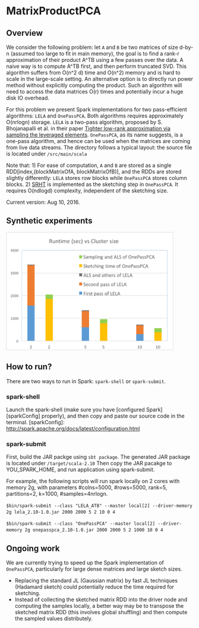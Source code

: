 # MatrixProductPCA

## Overview
We consider the following problem: let `A` and `B` be two matrices of size d-by-n (assumed too large to fit in main memory), the goal is to find a rank-r approximation of their product A^TB using a few passes over the data. A naive way is to compute A^TB first, and then perform truncated SVD. This algorithm suffers from O(n^2 d) time and O(n^2) memory and is hard to scale in the large-scale setting. An alternative option is to directly run power method without explicitly computing the product. Such an algorithm will need to access the data matrices O(r) times and potentially incur a huge disk IO overhead.

For this problem we present Spark implementations for two pass-efficient algorithms: `LELA` and `OnePassPCA`. Both algorithms requires approximately O(nrlogn) storage. `LELA` is a two-pass algorithm, proposed by S. Bhojanapalli et al. in their paper [Tighter low-rank approximation via sampling the leveraged elements][LELA]. `OnePassPCA`, as its name suggests, is a one-pass algorithm, and hence can be used when the matrices are coming from live data streams. The directory follows a typical layout: the source file is located under `/src/main/scala`

Note that: 1) For ease of computation, `A` and `B` are stored as a single RDD[index,(blockMatrixOfA, blockMatrixOfB)], and the RDDs are stored slightly differently: `LELA` stores row blocks while `OnePassPCA` stores column blocks. 2) [SRHT][srht] is implemented as the sketching step in `OnePassPCA`. It requires O(ndlogd) complexity, independent of the sketching size.

Current version: Aug 10, 2016.

[LELA]: https://arxiv.org/abs/1410.3886
[srht]: https://arxiv.org/abs/1011.1595

## Synthetic experiments

<img src="/images/runtime-3.png" width="450">


## How to run?
There are two ways to run in Spark: `spark-shell` or `spark-submit`.

### spark-shell
Launch the spark-shell (make sure you have [configured Spark][sparkConfig] properly), and then copy and paste our source code in the terminal.
[sparkConfig]: http://spark.apache.org/docs/latest/configuration.html

### spark-submit
First, build the JAR packge using `sbt package`. The generated JAR package is located under `/target/scala-2.10` Then copy the JAR pacakge to YOU_SPARK_HOME, and run application using spark-submit.

For example, the following scripts will run spark locally on 2 cores with memory 2g, with parameters #colns=5000, #rows=5000, rank=5, partitions=2, k=1000, #samples=4nrlogn. 

```$bin/spark-submit --class "LELA_ATB" --master local[2] --driver-memory 2g lela_2.10-1.0.jar 2000 2000 5 2 10 0 4```

```$bin/spark-submit --class "OnePassPCA" --master local[2] --driver-memory 2g onepasspca_2.10-1.0.jar 2000 2000 5 2 1000 10 0 4```


## Ongoing work
We are currently trying to speed up the Spark implementation of `OnePassPCA`, particularly for large dense matrices and large sketch sizes.

* Replacing the standard JL (Gaussian matrix) by fast JL techniques (Hadamard sketch) could potentially reduce the time required for sketching. 
* Instead of collecting the sketched matrix RDD into the driver node and computing the samples locally, a better way may be to transpose the sketched matrix RDD (this involves global shuffling) and then compute the sampled values distributely.  
